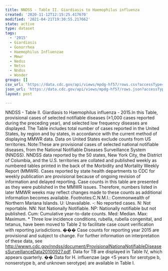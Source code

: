 ```yaml
---
title: NNDSS - Table II. Giardiasis to Haemophilus influenza
created: '2020-11-12T12:15:25.417670'
modified: '2021-04-21T19:30:55.217662'
state: active
type: dataset
tags:
  - '2015'
  - Giardiasis
  - Gonorrhea
  - Haemophilus Influenzae
  - Mmwr
  - Nedss
  - Netss
  - Nndss
  - Wonder
groups: []
csv_url: 'https://data.cdc.gov/api/views/mpdg-hf57/rows.csv?accessType=DOWNLOAD'
json_url: 'https://data.cdc.gov/api/views/mpdg-hf57/rows.json?accessType=DOWNLOAD'
layout: post

---
```

NNDSS - Table II. Giardiasis to Haemophilus influenza - 2015.In this Table, provisional cases of selected notifiable diseases (≥1,000 cases reported during the preceding year), and selected low frequency diseases are displayed. The Table includes total number of cases reported in the United States, by region and by states, in accordance with the current method of displaying MMWR data.  Data on United States exclude counts from US territories. Note:These are provisional cases of selected national notifiable diseases, from the National Notifiable Diseases Surveillance System (NNDSS). NNDSS data reported by the 50 states, New York City, the District of Columbia, and the U.S. territories are collated and published weekly as numbered tables printed in the back of the Morbidity and Mortality Weekly Report (MMWR). Cases reported by state health departments to CDC for weekly publication are provisional because of ongoing revision of information and delayed reporting. Case counts in this table are presented as they were published in the MMWR issues. Therefore, numbers listed in later MMWR weeks may reflect changes made to these counts as additional information becomes available. Footnotes:C.N.M.I.: Commonwealth of Northern Mariana Islands. U: Unavailable.    -: No reported cases.    N: Not reportable.    NN: Not Nationally Notifiable.    NP: Nationally notifiable but not published.    Cum: Cumulative year-to-date counts.    Med: Median.    Max: Maximum. * Three low incidence conditions, rubella, rubella congenital, and tetanus, have been moved to Table 2 to facilitate case count verification with reporting jurisdictions. ��� Case counts for reporting year 2015 are provisional and subject to change. For further information on interpretation of these data, see http://wwwn.cdc.gov/nndss/document/ProvisionalNationaNotifiableDiseasesSurveillanceData20100927.pdf. Data for TB are displayed in Table IV, which appears quarterly. �� Data for H. influenzae (age <5 years for serotype b, nonserotype b, and unknown serotype) are available in Table I.
